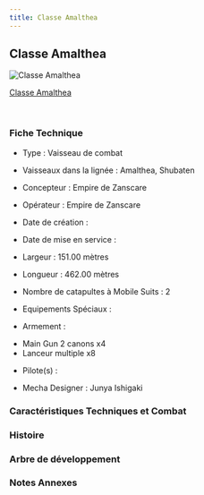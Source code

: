 ```yaml
---
title: Classe Amalthea
---
```


Classe Amalthea
---------------



![Classe Amalthea](/images/stories/saga/vgundam/mechas/amalthea.png)

[Classe Amalthea](javascript:change_image_m('images/stories/saga/vgundam/mechas/amalthea.png');)

 

### Fiche Technique


- Type : Vaisseau de combat
  
- Vaisseaux dans la lignée : Amalthea, Shubaten
  
- Concepteur : Empire de Zanscare
  
- Opérateur : Empire de Zanscare
  
- Date de création : 
  
- Date de mise en service : 
  
- Largeur : 151.00 mètres
  
- Longueur : 462.00 mètres
  
- Nombre de catapultes à Mobile Suits : 2
  
- Equipements Spéciaux :




- Armement :


* Main Gun 2 canons x4
* Lanceur multiple x8


- Pilote(s) : 





- Mecha Designer : Junya Ishigaki


### Caractéristiques Techniques et Combat


### Histoire


### Arbre de développement


### Notes Annexes


